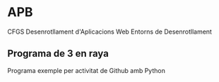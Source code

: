 # APB

CFGS Desenrotllament d'Aplicacions Web
Entorns de Desenrotllament

## Programa de 3 en raya

Programa exemple per activitat de Github amb Python

